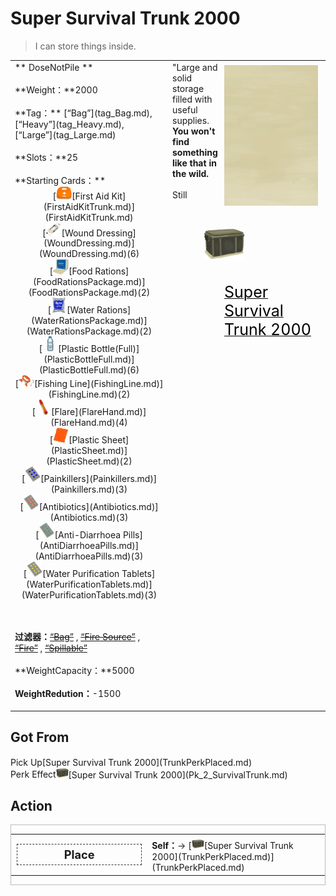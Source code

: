 # Super Survival Trunk 2000  
> I can store things inside.  
  
<table class="table table-bordered" data-toggle="table"  data-show-header="false"><thead style="display:none"><tr ><th  style="width:50%;text-align:left;vertical-align:top;"  >title</th><th  style="width:50%;text-align:left;vertical-align:top;"  ></th></tr></thead><tr ><td  style="width:50%;text-align:left;vertical-align:top;"  >** DoseNotPile **<br><br>**Weight：**2000<br><br>**Tag：**	[“Bag”](tag_Bag.md), [“Heavy”](tag_Heavy.md), [“Large”](tag_Large.md)<br><br>**Slots：**25<br><br>**Starting Cards：**<div style="display:inline-block"><div class="gamedatalist" style="text-align:center;;min-height:0px;">[<div style="width:25px;display:inline-block;text-align:center"><img decoding="async" src="Sprite/FirstAidKit.png" href="a.md" style="max-width:25px;max-height:25px;"></div>[First Aid Kit](FirstAidKitTrunk.md)](FirstAidKitTrunk.md)</div><div class="gamedatalist" style="text-align:center;;min-height:0px;">[<div style="width:25px;display:inline-block;text-align:center"><img decoding="async" src="Sprite/Dressing.png" href="a.md" style="max-width:25px;max-height:25px;"></div>[Wound Dressing](WoundDressing.md)](WoundDressing.md)(6)</div><div class="gamedatalist" style="text-align:center;;min-height:0px;">[<div style="width:25px;display:inline-block;text-align:center"><img decoding="async" src="Sprite/FoodRationsPackage.png" href="a.md" style="max-width:25px;max-height:25px;"></div>[Food Rations](FoodRationsPackage.md)](FoodRationsPackage.md)(2)</div><div class="gamedatalist" style="text-align:center;;min-height:0px;">[<div style="width:25px;display:inline-block;text-align:center"><img decoding="async" src="Sprite/WaterRationsPackage.png" href="a.md" style="max-width:25px;max-height:25px;"></div>[Water Rations](WaterRationsPackage.md)](WaterRationsPackage.md)(2)</div><div class="gamedatalist" style="text-align:center;;min-height:0px;">[<div style="width:25px;display:inline-block;text-align:center"><img decoding="async" src="Sprite/PlasticBottle.png" href="a.md" style="max-width:25px;max-height:25px;"></div>[Plastic Bottle(Full)](PlasticBottleFull.md)](PlasticBottleFull.md)(6)</div><div class="gamedatalist" style="text-align:center;;min-height:0px;">[<div style="width:25px;display:inline-block;text-align:center"><img decoding="async" src="Sprite/FishingLine.png" href="a.md" style="max-width:25px;max-height:25px;"></div>[Fishing Line](FishingLine.md)](FishingLine.md)(2)</div><div class="gamedatalist" style="text-align:center;;min-height:0px;">[<div style="width:25px;display:inline-block;text-align:center"><img decoding="async" src="Sprite/Flare.png" href="a.md" style="max-width:25px;max-height:25px;"></div>[Flare](FlareHand.md)](FlareHand.md)(4)</div><div class="gamedatalist" style="text-align:center;;min-height:0px;">[<div style="width:25px;display:inline-block;text-align:center"><img decoding="async" src="Sprite/plastic sheet.png" href="a.md" style="max-width:25px;max-height:25px;"></div>[Plastic Sheet](PlasticSheet.md)](PlasticSheet.md)(2)</div><div class="gamedatalist" style="text-align:center;;min-height:0px;">[<div style="width:25px;display:inline-block;text-align:center"><img decoding="async" src="Sprite/Painkillers.png" href="a.md" style="max-width:25px;max-height:25px;"></div>[Painkillers](Painkillers.md)](Painkillers.md)(3)</div><div class="gamedatalist" style="text-align:center;;min-height:0px;">[<div style="width:25px;display:inline-block;text-align:center"><img decoding="async" src="Sprite/Antibiotics.png" href="a.md" style="max-width:25px;max-height:25px;"></div>[Antibiotics](Antibiotics.md)](Antibiotics.md)(3)</div><div class="gamedatalist" style="text-align:center;;min-height:0px;">[<div style="width:25px;display:inline-block;text-align:center"><img decoding="async" src="Sprite/Anti-Diarrhoea.png" href="a.md" style="max-width:25px;max-height:25px;"></div>[Anti-Diarrhoea Pills](AntiDiarrhoeaPills.md)](AntiDiarrhoeaPills.md)(3)</div><div class="gamedatalist" style="text-align:center;;min-height:0px;">[<div style="width:25px;display:inline-block;text-align:center"><img decoding="async" src="Sprite/Seasickness.png" href="a.md" style="max-width:25px;max-height:25px;"></div>[Water Purification Tablets](WaterPurificationTablets.md)](WaterPurificationTablets.md)(3)</div></div>  
  
<br><br>**过滤器：**~~[“Bag”](tag_Bag.md)~~ , ~~[“Fire Source”](tag_FireSource.md)~~ , ~~[“Fire”](tag_Fire.md)~~ , ~~[“Spillable”](tag_Spillable.md)~~<br><br>**WeightCapacity：**5000<br><br>**WeightRedution：**-1500</td><td  style="width:50%;text-align:left;vertical-align:top;"  ><div style="float:right; margin:5px"><div class="gamecard" style="width:150px; height:225px;"><a href="TrunkPerk.md" style="color:black"><img class="bg" decoding="async" src="Sprite/BG_SandFront.png" href="a.md" style="max-width:150px;max-height:225px;"><img decoding="async" src="Sprite/Trunk.png" class="cardimageNoBack" style="transform: translate(-50%, 0%) scale(0.4398826979472141);"><span style="font-size: 25px;">Super Survival Trunk 2000</span></a></div></div>"Large and solid storage filled with useful supplies.<br><b>You won't find something like that in the wild.</b><br><br>Still</td></tr></tbody></table>  
  
## Got From  
<div style="display:inline-block"><div class="gamedatalist" style="text-align:left;min-width:200px;min-height:0px;"><div style="display:inline-block"><div style="display:inline-block;vertical-align:middle;">Pick Up</div><div style="display:inline-block;vertical-align:middle;">[Super Survival Trunk 2000](TrunkPerkPlaced.md)</div></div></div><div class="gamedatalist" style="text-align:left;min-width:200px;min-height:0px;"><div style="display:inline-block"><div style="display:inline-block;vertical-align:middle;">Perk Effect</div><div style="display:inline-block;vertical-align:middle;"><div style="width:20px;display:inline-block;text-align:center"><img decoding="async" src="Sprite/Trunk.png" href="a.md" style="max-width:20px;max-height:20px;"></div>[Super Survival Trunk 2000](Pk_2_SurvivalTrunk.md)</div></div></div></div>  
  
## Action  
<div  style="border:1px solid #BBB"><table><tr><td rowspan="2" style="width:200px;text-align:center;font-size:1.3em;font-weight:bold"><div style="padding:5px;border:1px dashed #333"><div>Place</div></div></td><td></td></tr><tr><td><b>Self：</b>→ [<div style="width:20px;display:inline-block;text-align:center"><img decoding="async" src="Sprite/Trunk.png" href="a.md" style="max-width:20px;max-height:20px;"></div>[Super Survival Trunk 2000](TrunkPerkPlaced.md)](TrunkPerkPlaced.md)</td></tr></table></div>  
  
  


<script>document.title="Super Survival Trunk 2000 - Card Survival Wiki";</script>